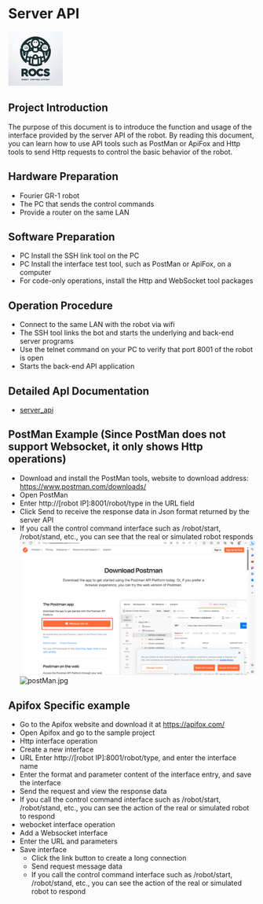 # Server API
![logo.jpg](pics/logo.jpg)

## Project Introduction

The purpose of this document is to introduce the function and usage of the interface provided by the server API of the robot. By reading this document, you can learn how to use API tools such as PostMan or ApiFox and Http tools to send Http requests to control the basic behavior of the robot.

## Hardware Preparation

* Fourier GR-1 robot
* The PC that sends the control commands
* Provide a router on the same LAN

## Software Preparation

* PC Install the SSH link tool on the PC
* PC Install the interface test tool, such as PostMan or ApiFox, on a computer
* For code-only operations, install the Http and WebSocket tool packages

## Operation Procedure

* Connect to the same LAN with the robot via wifi
* The SSH tool links the bot and starts the underlying and back-end server programs
* Use the telnet command on your PC to verify that port 8001 of the robot is open
* Starts the back-end API application

## Detailed ApI Documentation

* [server_api](server_api.md)

## PostMan Example (Since PostMan does not support Websocket, it only shows Http operations)

* Download and install the PostMan tools, website to download address: https://www.postman.com/downloads/
* Open PostMan
* Enter http://[robot IP]:8001/robot/type in the URL field
* Click Send to receive the response data in Json format returned by the server API
* If you call the control command interface such as /robot/start, /robot/stand, etc., you can see that the real or simulated robot responds
![postMan.jpg](pics/down_postman.png)
![postMan.jpg](https://github.com/FFTAI/fftai.github.io/blob/Architecture/docs/server_api/pics/api%20send1.jpg)

## Apifox Specific example

* Go to the Apifox website and download it at https://apifox.com/
* Open Apifox and go to the sample project
* Http interface operation
* Create a new interface
* URL Enter http://[robot IP]:8001/robot/type, and enter the interface name
* Enter the format and parameter content of the interface entry, and save the interface
* Send the request and view the response data
* If you call the control command interface such as /robot/start, /robot/stand, etc., you can see the action of the real or simulated robot to respond
* webocket interface operation
* Add a Websocket interface
* Enter the URL and parameters
* Save interface
    * Click the link button to create a long connection
    * Send request message data
    * If you call the control command interface such as /robot/start, /robot/stand, etc., you can see the action of the real or simulated robot to respond
